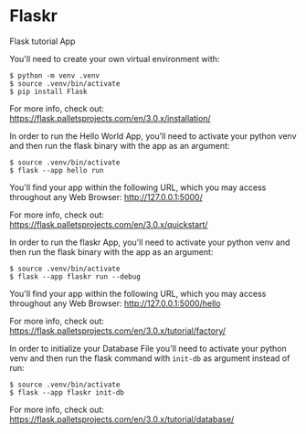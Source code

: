 # Flaskr
Flask tutorial App

You'll need to create your own virtual environment with:

```
$ python -m venv .venv
$ source .venv/bin/activate
$ pip install Flask
```

For more info, check out:
https://flask.palletsprojects.com/en/3.0.x/installation/

In order to run the Hello World App, you'll need to activate
your python venv and then run the flask binary with the app as
an argument:
```
$ source .venv/bin/activate
$ flask --app hello run
```

You'll find your app within the following URL, which you may
access throughout any Web Browser:
http://127.0.0.1:5000/

For more info, check out:
https://flask.palletsprojects.com/en/3.0.x/quickstart/


In order to run the flaskr App, you'll need to activate your
python venv and then run the flask binary with the app as
an argument: 
```
$ source .venv/bin/activate
$ flask --app flaskr run --debug
```

You'll find your app within the following URL, which you may
access throughout any Web Browser:
http://127.0.0.1:5000/hello

For more info, check out:
https://flask.palletsprojects.com/en/3.0.x/tutorial/factory/

In order to initialize your Database File you'll need to
activate your python venv and then run the flask command with
`init-db` as argument instead of run:
```
$ source .venv/bin/activate
$ flask --app flaskr init-db
```

For more info, check out:
https://flask.palletsprojects.com/en/3.0.x/tutorial/database/